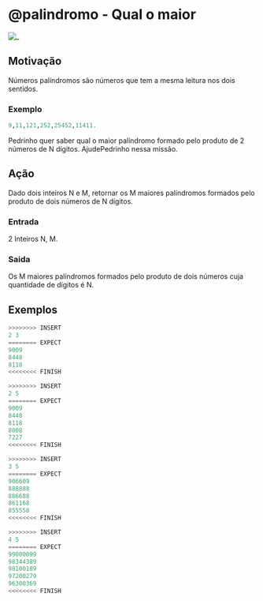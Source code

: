 # @palindromo - Qual o maior

![_](cover.jpg)

## Motivação

Números palíndromos são números que tem a mesma leitura nos dois sentidos.

### Exemplo

```py
9,11,121,252,25452,11411.
```

Pedrinho quer saber qual o maior palíndromo formado pelo produto de 2 números de N dígitos. AjudePedrinho nessa missão.

## Ação

Dado dois inteiros N e M, retornar os M maiores palíndromos formados pelo produto de dois números de N dígitos.

### Entrada

2 Inteiros N, M.

### Saida

Os M maiores palíndromos formados pelo produto de dois números cuja quantidade de dígitos é N.

## Exemplos

``` py
>>>>>>>> INSERT
2 3
======== EXPECT
9009
8448
8118
<<<<<<<< FINISH
```

```py
>>>>>>>> INSERT
2 5
======== EXPECT
9009
8448
8118
8008
7227
<<<<<<<< FINISH
```

```py
>>>>>>>> INSERT
3 5
======== EXPECT
906609
888888
886688
861168
855558
<<<<<<<< FINISH
```

```py
>>>>>>>> INSERT
4 5
======== EXPECT
99000099
98344389
98100189
97200279
96300369
<<<<<<<< FINISH

```
